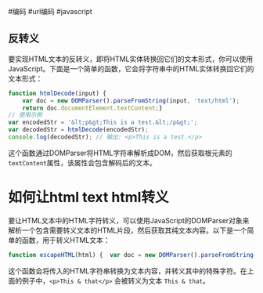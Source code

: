 #编码 #url编码 #javascript
## 反转义
要实现HTML文本的反转义，即将HTML实体转换回它们的文本形式，你可以使用JavaScript。下面是一个简单的函数，它会将字符串中的HTML实体转换回它们的文本形式：

```javascript
function htmlDecode(input) {  
	var doc = new DOMParser().parseFromString(input, 'text/html');
	return doc.documentElement.textContent;} 
// 使用示例
var encodedStr = '&lt;p&gt;This is a test.&lt;/p&gt;';
var decodedStr = htmlDecode(encodedStr);
console.log(decodedStr); // 输出: <p>This is a test.</p>
```

这个函数通过DOMParser将HTML字符串解析成DOM，然后获取根元素的`textContent`属性，该属性会包含解码后的文本。
  

# 如何让html text html转义

要让HTML文本中的HTML字符转义，可以使用JavaScript的DOMParser对象来解析一个包含需要转义文本的HTML片段，然后获取其纯文本内容。以下是一个简单的函数，用于转义HTML文本：

```javascript
function escapeHTML(html) {  var doc = new DOMParser().parseFromString(html, 'text/html');  return doc.body.textContent || "";} // 使用示例var escapedText = escapeHTML('<p>This & that</p>');console.log(escapedText); // 输出: This & that
```

这个函数会将传入的HTML字符串转换为文本内容，并转义其中的特殊字符。在上面的例子中，`<p>This & that</p>` 会被转义为文本 `This & that`。
